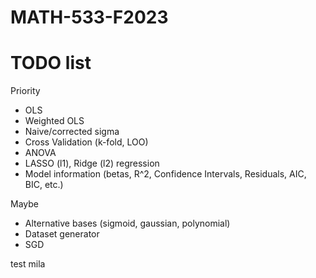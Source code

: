 # MATH-533-F2023

# TODO list

Priority
- OLS
- Weighted OLS
- Naive/corrected sigma
- Cross Validation (k-fold, LOO)
- ANOVA
- LASSO (l1), Ridge (l2) regression
- Model information (betas, R^2, Confidence Intervals, Residuals, AIC, BIC, etc.) 


Maybe
- Alternative bases (sigmoid, gaussian, polynomial)
- Dataset generator
- SGD

test mila

